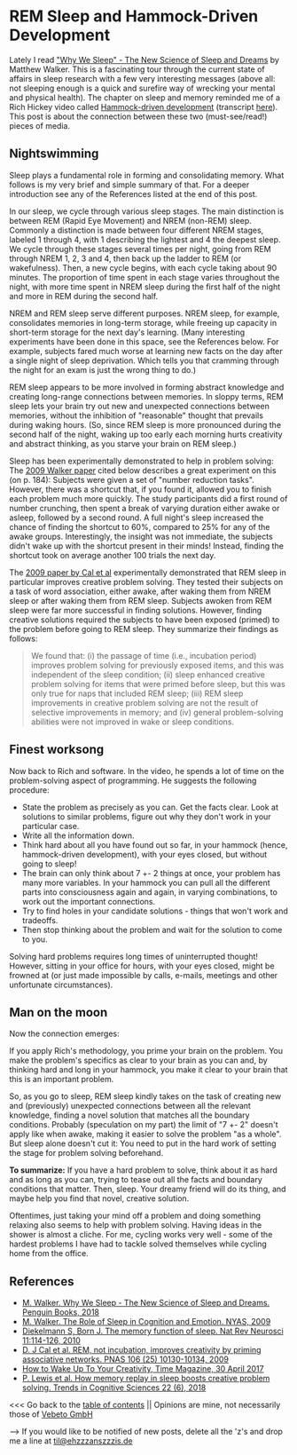 # REM Sleep and Hammock-Driven Development

Lately I read ["Why We Sleep" - The New Science of Sleep and Dreams](https://www.penguin.co.uk/books/295665/why-we-sleep/9780141983769.html) by Matthew Walker. 
This is a fascinating tour through the current state of affairs in sleep research with a few very interesting messages 
(above all: not sleeping enough is a quick and surefire way of wrecking your mental and physical health).
The chapter on sleep and memory reminded me of a Rich Hickey video called [Hammock-driven development](https://www.youtube.com/watch?v=f84n5oFoZBc) 
(transcript [here](https://github.com/matthiasn/talk-transcripts/blob/master/Hickey_Rich/HammockDrivenDev.md)).
This post is about the connection between these two (must-see/read!) pieces of media.


## Nightswimming

Sleep plays a fundamental role in forming and consolidating memory.
What follows is my very brief and simple summary of that.
For a deeper introduction see any of the References listed at the end of this post.

In our sleep, we cycle through various sleep stages.
The main distinction is between REM (Rapid Eye Movement) and NREM (non-REM) sleep.
Commonly a distinction is made between four different NREM stages, labeled 1 through 4, with 1 describing the lightest and 4 the deepest sleep.
We cycle through these stages several times per night, going from REM through NREM 1, 2, 3 and 4, then back up the ladder to REM (or wakefulness).
Then, a new cycle begins, with each cycle taking about 90 minutes.
The proportion of time spent in each stage varies throughout the night, with more time spent in NREM sleep during the first half of the night
and more in REM during the second half.

NREM and REM sleep serve different purposes.
NREM sleep, for example, consolidates memories in long-term storage, while freeing up capacity in short-term
storage for the next day's learning.
(Many interesting experiments have been done in this space, see the References below.
For example, subjects fared much worse at learning new facts on the day after a single night of sleep deprivation.
Which tells you that cramming through the night for an exam is just the wrong thing to do.)

REM sleep appears to be more involved in forming abstract knowledge and creating long-range connections between memories.
In sloppy terms, REM sleep lets your brain try out new and unexpected connections between memories, 
without the inhibition of "reasonable" thought that prevails during waking hours.
(So, since REM sleep is more pronounced during the second half of the night,
waking up too early each morning hurts creativity and abstract thinking, as you starve your brain on REM sleep.)

Sleep has been experimentally demonstrated to help in problem solving:
The [2009 Walker paper](https://walkerlab.berkeley.edu/reprints/Walker_NYAS_2009.pdf) cited below
describes a great experiment on this (on p. 184): 
Subjects were given a set of "number reduction tasks".
However, there was a shortcut that, if you found it, allowed you to finish each problem much more quickly.
The study participants did a first round of number crunching, then spent a break of varying duration either awake or asleep, followed by a second round.
A full night's sleep increased the chance of finding the shortcut to 60%, compared to 25% for any of the awake groups.
Interestingly, the insight was not immediate, the subjects didn't wake up with the shortcut present in their minds!
Instead, finding the shortcut took on average another 100 trials the next day.

The [2009 paper by Cal et al](https://www.pnas.org/content/pnas/106/25/10130.full.pdf) experimentally demonstrated that REM sleep in particular
improves creative problem solving.
They tested their subjects on a task of word association, either awake, after waking them from NREM sleep or after waking them from REM sleep.
Subjects awoken from REM sleep were far more successful in finding solutions.
However, finding creative solutions required the subjects to have been exposed (primed) to the problem before going to REM sleep.
They summarize their findings as follows:

> We found that: (i) the passage of time (i.e., incubation period) improves problem solving for previously exposed items, and this was independent of the sleep condition; (ii) sleep enhanced creative problem solving for items that were primed before sleep, but this was only true for naps that included REM sleep; (iii) REM sleep improvements in creative problem solving are not the result of selective improvements in memory; and (iv) general problem-solving abilities were not improved in wake or sleep conditions.


## Finest worksong

Now back to Rich and software.
In the video, he spends a lot of time on the problem-solving aspect of programming.
He suggests the following procedure:

* State the problem as precisely as you can. Get the facts clear. Look at solutions to similar problems, figure out why they don't work in your particular case.
* Write all the information down.
* Think hard about all you have found out so far, in your hammock (hence, hammock-driven development), with your eyes closed, but without going to sleep!
* The brain can only think about 7 +- 2 things at once, your problem has many more variables. In your hammock you can pull all the different parts
  into consciousness again and again, in varying combinations, to work out the important connections.
* Try to find holes in your candidate solutions - things that won't work and tradeoffs.
* Then stop thinking about the problem and wait for the solution to come to you.

Solving hard problems requires long times of uninterrupted thought!
However, sitting in your office for hours, with your eyes closed, might be frowned at 
(or just made impossible by calls, e-mails, meetings and other unfortunate circumstances).


## Man on the moon

Now the connection emerges:

If you apply Rich's methodology, you prime your brain on the problem.
You make the problem's specifics as clear to your brain as you can and, by thinking hard and long in your hammock,
you make it clear to your brain that this is an important problem.

So, as you go to sleep, REM sleep kindly takes on the task of creating new and (previously) unexpected connections 
between all the relevant knowledge, finding a novel solution that matches all the boundary conditions.
Probably (speculation on my part) the limit of "7 +- 2" doesn't apply like when awake, making it easier to solve
the problem "as a whole".
But sleep alone doesn't cut it: You need to put in the hard work of setting the stage for problem solving beforehand.

**To summarize:** If you have a hard problem to solve, think about it as hard and as long as you can, trying to tease
out all the facts and boundary conditions that matter.
Then, sleep.
Your dreamy friend will do its thing, and maybe help you find that novel, creative solution.

Oftentimes, just taking your mind off a problem and doing something relaxing also seems to help with problem solving.
Having ideas in the shower is almost a cliche.
For me, cycling works very well - some of the hardest problems I have had to tackle solved themselves while cycling home from the office.


## References

* [M. Walker. Why We Sleep - The New Science of Sleep and Dreams. Penguin Books, 2018](https://www.penguin.co.uk/books/295665/why-we-sleep/9780141983769.html)
* [M. Walker. The Role of Sleep in Cognition and Emotion. NYAS, 2009](https://walkerlab.berkeley.edu/reprints/Walker_NYAS_2009.pdf)
* [Diekelmann S, Born J. The memory function of sleep. Nat Rev Neurosci 11:114-126, 2010](https://www.researchgate.net/profile/Susanne_Diekelmann/publication/40834254_Diekelmann_S_Born_J_The_memory_function_of_sleep_Nat_Rev_Neurosci_11_114-126/links/0912f5032417709272000000.pdf)
* [D. J Cal et al. REM, not incubation, improves creativity by priming associative networks. PNAS 106 (25) 10130-10134, 2009](https://www.pnas.org/content/pnas/106/25/10130.full.pdf)
* [How to Wake Up To Your Creativity, Time Magazine, 30 April 2017](https://time.com/4737596/sleep-brain-creativity/)
* [P. Lewis et al. How memory replay in sleep boosts creative problem solving. Trends in Cognitive Sciences 22 (6), 2018](http://orca.cf.ac.uk/111453/)


<<< Go back to the [table of contents](../README.md) || Opinions are mine, not necessarily those of [Vebeto GmbH](https://www.vebeto.de)

--> If you would like to be notified of new posts, delete all the 'z's and drop me a line at til@ehzzzanszzzis.de
